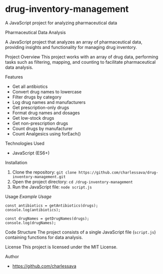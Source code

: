 # drug-inventory-management
A JavaScript project for analyzing pharmaceutical data


Pharmaceutical Data Analysis

A JavaScript project that analyzes an array of pharmaceutical data, providing insights and functionality for managing drug inventory.

Project Overview
This project works with an array of drug data, performing tasks such as filtering, mapping, and counting to facilitate pharmaceutical data analysis.

Features
- Get all antibiotics
- Convert drug names to lowercase
- Filter drugs by category
- Log drug names and manufacturers
- Get prescription-only drugs
- Format drug names and dosages
- Get low-stock drugs
- Get non-prescription drugs
- Count drugs by manufacturer
- Count Analgesics using forEach()

Technologies Used
- JavaScript (ES6+)

Installation
1. Clone the repository: `git clone https://github.com/charlessava/drug-inventory-management.git`
2. Open the project directory: `cd /drug-inventory-management`
3. Run the JavaScript file: `node script.js`

Usage
*Example Usage*
```
const antibiotics = getAntibiotics(drugs);
console.log(antibiotics);

const drugNames = getDrugNames(drugs);
console.log(drugNames);
```

Code Structure
The project consists of a single JavaScript file (`script.js`) containing functions for data analysis.

License
This project is licensed under the MIT License.

Author
- https://github.com/charlessava
